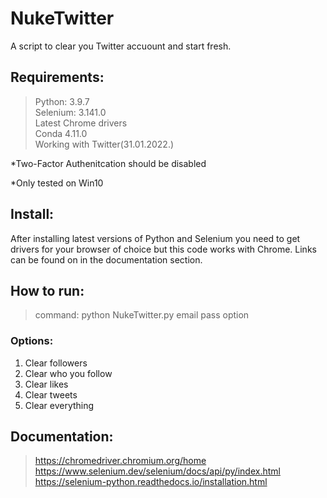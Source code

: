 # NukeTwitter
A script to clear you Twitter accuount and start fresh.


## Requirements:
> Python: 3.9.7   
> Selenium: 3.141.0  
> Latest Chrome drivers   
> Conda 4.11.0     
> Working with Twitter(31.01.2022.)    

*Two-Factor Authenitcation should be disabled

*Only tested on Win10
## Install:
After installing latest versions of Python and Selenium you need to get drivers for your browser of choice but this code works with Chrome. Links can be found on in the documentation section.

## How to run:
> command:  python NukeTwitter.py email pass option

### Options:
1. Clear followers
2. Clear who you follow
3. Clear likes
4. Clear tweets
5. Clear everything 


## Documentation:
>https://chromedriver.chromium.org/home    
>https://www.selenium.dev/selenium/docs/api/py/index.html   
>https://selenium-python.readthedocs.io/installation.html
